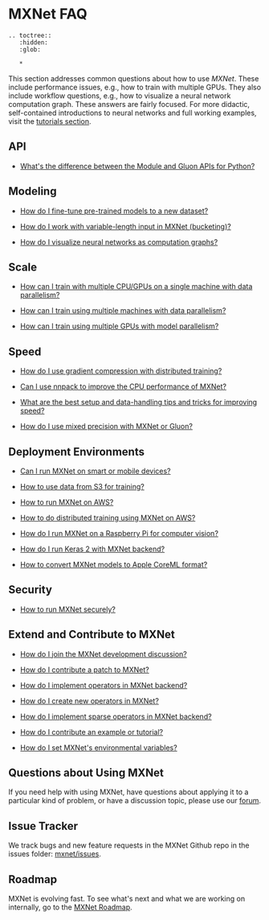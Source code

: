 <!---
  Licensed to the Apache Software Foundation (ASF) under one
  or more contributor license agreements.  See the NOTICE file
  distributed with this work for additional information
  regarding copyright ownership.  The ASF licenses this file
  to you under the Apache License, Version 2.0 (the
  "License"); you may not use this file except in compliance
  with the License.  You may obtain a copy of the License at

    http://www.apache.org/licenses/LICENSE-2.0

  Unless required by applicable law or agreed to in writing,
  software distributed under the License is distributed on an
  "AS IS" BASIS, WITHOUT WARRANTIES OR CONDITIONS OF ANY
  KIND, either express or implied.  See the License for the
  specific language governing permissions and limitations
  under the License.
-->

# MXNet FAQ

```eval_rst
.. toctree::
   :hidden:
   :glob:

   *
```

This section addresses common questions about how to use _MXNet_. These include performance issues, e.g., how to train with multiple GPUs.
They also include workflow questions, e.g., how to visualize a neural network computation graph.
These answers are fairly focused. For more didactic, self-contained introductions to neural networks
and full working examples, visit the [tutorials section](../tutorials/index.md).

## API

* [What's the difference between the Module and Gluon APIs for Python?](../api/python/index.html)

## Modeling
* [How do I fine-tune pre-trained models to a new dataset?](finetune.html)

* [How do I work with variable-length input in MXNet (bucketing)?](bucketing.html)

* [How do I visualize neural networks as computation graphs?](visualize_graph.html)


## Scale
* [How can I train with multiple CPU/GPUs on a single machine with data parallelism?](multi_devices.html)

* [How can I train using multiple machines with data parallelism?](distributed_training.html)

* [How can I train using multiple GPUs with model parallelism?](model_parallel_lstm.html)


## Speed
* [How do I use gradient compression with distributed training?](gradient_compression.html)

* [Can I use nnpack to improve the CPU performance of MXNet?](nnpack.html)

* [What are the best setup and data-handling tips and tricks for improving speed?](perf.html)

* [How do I use mixed precision with MXNet or Gluon?](float16.html)

## Deployment Environments
* [Can I run MXNet on smart or mobile devices?](smart_device.html)

* [How to use data from S3 for training?](s3_integration.md)

* [How to run MXNet on AWS?](https://docs.aws.amazon.com/mxnet/latest/dg/whatis.html)

* [How to do distributed training using MXNet on AWS?](http://docs.aws.amazon.com/mxnet/latest/dg/mxnet-on-ec2-cluster.html)

* [How do I run MXNet on a Raspberry Pi for computer vision?](../tutorials/embedded/wine_detector.html)

* [How do I run Keras 2 with MXNet backend?](https://github.com/awslabs/keras-apache-mxnet/blob/master/docs/mxnet_backend/installation.md)

* [How to convert MXNet models to Apple CoreML format?](https://github.com/apache/incubator-mxnet/tree/master/tools/coreml)

## Security
* [How to run MXNet securely?](security.html)

## Extend and Contribute to MXNet

* [How do I join the MXNet development discussion?](../community/mxnet_channels.html)

* [How do I contribute a patch to MXNet?](../community/contribute.html)

* [How do I implement operators in MXNet backend?](add_op_in_backend.html)

* [How do I create new operators in MXNet?](new_op.html)

* [How do I implement sparse operators in MXNet backend?](https://cwiki.apache.org/confluence/display/MXNET/A+Guide+to+Implementing+Sparse+Operators+in+MXNet+Backend)

* [How do I contribute an example or tutorial?](https://github.com/apache/incubator-mxnet/tree/master/example#contributing)

* [How do I set MXNet's environmental variables?](env_var.html)

## Questions about Using MXNet
If you need help with using MXNet, have questions about applying it to a particular kind of problem, or have a discussion topic, please use our [forum](https://discuss.mxnet.io).

## Issue Tracker
We track bugs and new feature requests in the MXNet Github repo in the issues folder: [mxnet/issues](https://github.com/apache/incubator-mxnet/issues).

## Roadmap
MXNet is evolving fast. To see what's next and what we are working on internally, go to the [MXNet Roadmap](https://cwiki.apache.org/confluence/display/MXNET/MXNet+Roadmap).

